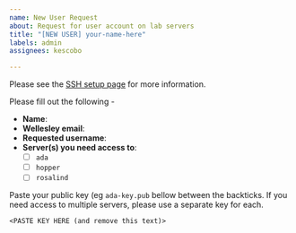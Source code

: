```yaml
---
name: New User Request
about: Request for user account on lab servers
title: "[NEW USER] your-name-here"
labels: admin
assignees: kescobo

---
```


Please see the [SSH setup page](https://klepac-ceraj-lab.github.io/drylab/ssh/) for more information.

Please fill out the following - 

- **Name**: 
- **Wellesley email**:
- **Requested username**:
- **Server(s) you need access to**:
  - [ ] `ada`
  - [ ] `hopper`
  - [ ] `rosalind`

Paste your public key (eg `ada-key.pub` bellow between the backticks. If you need access to multiple servers, please use a separate key for each.

```
<PASTE KEY HERE (and remove this text)>
```
